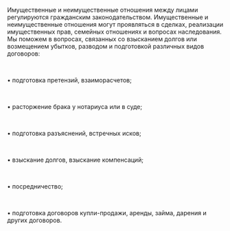 Имущественные и неимущественные отношения между лицами регулируются гражданским законодательством. Имущественные и неимущественные отношения могут проявляться в сделках, реализации имущественных прав, семейных отношениях и вопросах наследования. Мы поможем в вопросах, связанных со взысканием долгов или возмещением убытков, разводом и подготовкой различных видов договоров:

<br/>

• подготовка претензий, взаиморасчетов;

<br/>

• расторжение брака у нотариуса или в суде;

<br/>

• подготовка разъяснений, встречных исков;

<br/>

• взыскание долгов, взыскание компенсаций;

<br/>

• посредничество;

<br/>

• подготовка договоров купли-продажи, аренды, займа, дарения и других договоров.

<!-- Google tag (gtag.js) -->
<script async src="https://www.googletagmanager.com/gtag/js?id=AW-11072310083"></script>
<script>
  window.dataLayer = window.dataLayer || [];
  function gtag(){dataLayer.push(arguments);}
  gtag('js', new Date());

  gtag('config', 'AW-11072310083');
</script>
